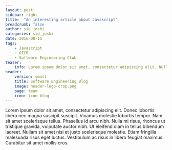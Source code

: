 ```yaml
---
layout: post
sidebar: right
title:  "An interesting article about Javascript"
breadcrumb: false
author: sid_joshi
categories: sid_joshi
date: 2016-08-15
tags:
    - Javascript
    - OICR
    - Software Engineering Club
teaser:
    info: Lorem ipsum dolor sit amet, consectetur adipiscing elit. Nullam in tristique orci, nec aliquam lorem. Pellentesque semper lectus est, ut tincidunt quam aliquam eget. Nunc rhoncus at augue in vehicula. Praesent finibus tempor laoreet. Suspendisse ut nunc ante. Pellentesque arcu eros, molestie vitae eros at, sagittis pharetra nunc.
header: 
    version: small
    title: Software Engineering Blog
    image: header-logo-crop.png
    page: team
    icon: icon-blog
---
```


Lorem ipsum dolor sit amet, consectetur adipiscing elit. Donec lobortis libero nec magna suscipit suscipit. Vivamus molestie lobortis tempor. Nam sit amet scelerisque tellus. Phasellus id arcu nibh. Nulla mi risus, rhoncus ut tristique gravida, vulputate auctor nibh. Ut eleifend diam in tellus bibendum laoreet. Nullam sit amet nisi et justo scelerisque molestie. Etiam fringilla malesuada risus eget luctus. Vestibulum ac risus in libero feugiat maximus. Curabitur sit amet mollis eros. 